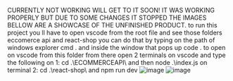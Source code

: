CURRENTLY NOT WORKING WILL GET TO IT SOON! IT WAS WORKING PROPERLY BUT DUE TO SOME CHANGES IT STOPPED THE IMAGES BELLOW ARE A SHOWCASE OF THE UNFINISHED PRODUCT.
to run this project you ll have to open vscode from the root file and see those folders eccomerce api and react-shop you can do that by typing on the path of windows explorer cmd . and inside the window that pops up code . to open on vscode from this folder
from there open 2 terminals on vscode and type the following on 1: cd .\ECOMMERCEAPI\  and then node .\index.js  on terminal 2: cd .\react-shop\ and npm run dev
![image](https://github.com/user-attachments/assets/fd0df6a9-b07a-464e-a55d-3dcc352d3e16)
![image](https://github.com/user-attachments/assets/147d255f-b7ab-4241-83f7-85058f4b1ecc)
